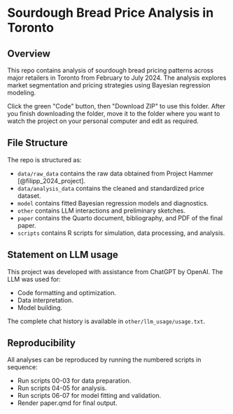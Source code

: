 # Sourdough Bread Price Analysis in Toronto

## Overview

This repo contains analysis of sourdough bread pricing patterns across major retailers in Toronto from February to July 2024. The analysis explores market segmentation and pricing strategies using Bayesian regression modeling.

Click the green "Code" button, then "Download ZIP" to use this folder. After you finish downloading the folder, move it to the folder where you want to watch the project on your personal computer and edit as required.

## File Structure

The repo is structured as:

-   `data/raw_data` contains the raw data obtained from Project Hammer [@filipp_2024_project].
-   `data/analysis_data` contains the cleaned and standardized price dataset.
-   `model` contains fitted Bayesian regression models and diagnostics.
-   `other` contains LLM interactions and preliminary sketches.
-   `paper`  contains the Quarto document, bibliography, and PDF of the final paper.
-   `scripts` contains R scripts for simulation, data processing, and analysis.

## Statement on LLM usage

This project was developed with assistance from ChatGPT by OpenAI. The LLM was used for:

-	Code formatting and optimization.
-	Data interpretation.
-	Model building.
  
The complete chat history is available in `other/llm_usage/usage.txt`.

## Reproducibility

All analyses can be reproduced by running the numbered scripts in sequence:
-	Run scripts 00-03 for data preparation.
-	Run scripts 04-05 for analysis.
-	Run scripts 06-07 for model fitting and validation.
-	Render paper.qmd for final output.
